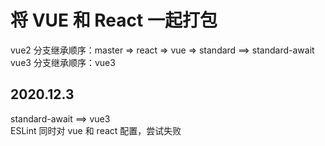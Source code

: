 <h1>将 VUE 和 React 一起打包</h1>
vue2 分支继承顺序：master => react => vue => standard ==> standard-await
<br />
vue3 分支继承顺序：vue3


<h2>2020.12.3</h2>
standard-await ==> vue3
<br/ >
ESLint 同时对 vue 和 react 配置，尝试失败